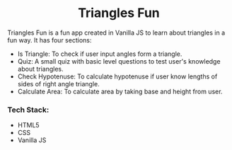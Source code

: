 <h1 align="center">Triangles Fun</h1>

Triangles Fun is a fun app created in Vanilla JS to learn about triangles in a fun way. It has four sections:

- Is Triangle: To check if user input angles form a triangle.
- Quiz: A small quiz with basic level questions to test user's knowledge about triangles.
- Check Hypotenuse: To calculate hypotenuse if user know lengths of sides of right angle triangle.
- Calculate Area: To calculate area by taking base and height from user.
  
### Tech Stack:

- HTML5
- CSS
- Vanilla JS